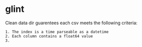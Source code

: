 # glint

Clean data dir guarentees each csv meets the following criteria:

    1. The index is a time parseable as a datetime
    2. Each column contains a float64 value
    3. 